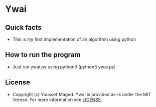 # Ywai
## Quick facts

- This is my first implementation of an algorithm using python
## How to run the program
 
- Just run ywai.py using python3 (python3 ywai.py)
## License

- Copyright (c) Youssef Maged. Ywai is provided as-is under the MIT license. For more information see [LICENSE](LICENSE).
